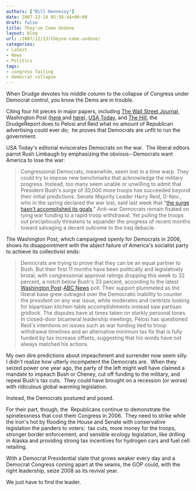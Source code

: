 ```yaml
---
authors: ["Bill Hennessy"]
date: 2007-12-14 05:58:44+00:00
draft: false
title: They've Come Undone
layout: blog
url: /2007/12/13/theyve-come-undone/
categories:
- Latest
- News
- Politics
tags:
- congress failing
- democrat collapse
---
```


When Drudge devotes his middle column to the collapse of Congress under Democrat control, you know the Dems are in trouble.

Citing four hit pieces in major papers, including [The Wall Street Journal,](https://online.wsj.com/article/SB119750838630225395.html?mod=politics_first_element_hs) Washington Post ([here ](https://www.washingtonpost.com/wp-dyn/content/article/2007/12/12/AR2007121202837_pf.html)and [here](https://www.washingtonpost.com/wp-dyn/content/article/2007/12/12/AR2007121201791_pf.html)), [USA Today](https://blogs.usatoday.com/oped/2007/12/our-view-on-war.html), and [The Hill](https://thehill.com/index2.php?option=com_content&task=view&id=70300&pop=1&page=0&Itemid=70), the DrudgeReport does to Pelosi and Reid what no amount of Republican advertising could ever do;  he proves that Democrats are unfit to run the government.

USA Today's editorial eviscerates Democrats on the war.  The liberal editors parrot Rush Limbaugh by emphasizing the obvious--Democrats want America to lose the war:


> Congressional Democrats, meanwhile, seem lost in a time warp. They could try to impose new benchmarks that acknowledge the military progress. Instead, too many seem unable or unwilling to admit that President Bush's surge of 30,000 more troops has succeeded beyond their initial predictions. Senate Majority Leader Harry Reid, D-Nev., who in the spring declared the war lost, said last week that "[the surge hasn't accomplished its goals](https://www.politico.com/blogs/thecrypt/1207/Reid_pushes_back_on_Iraq_optimism.html)." Anti-war Democrats remain fixated on tying war funding to a rapid troop withdrawal. Yet pulling the troops out precipitously threatens to squander the progress of recent months toward salvaging a decent outcome to the Iraq debacle.


The Washington Post, which campaigned openly for Democrats in 2006, shows its disappointment with the abject failure of America's socialist party to achieve its collectivist ends:


> Democrats are trying to prove that they can be an equal partner to Bush. But their first 11 months have been politically and legislatively brutal, with congressional approval ratings dropping this week to 32 percent, a notch below Bush's 33 percent, according to the latest [Washington Post](https://www.washingtonpost.com/ac2/related/topic/The+Washington+Post+Company?tid=informline)-[ABC News](https://www.washingtonpost.com/ac2/related/topic/ABC+Inc.?tid=informline) poll. Their support plummeted as the liberal base grew outraged over the Democratic inability to counter the president on any war issue, while moderates and centrists looking for bipartisan kitchen-table accomplishments instead saw partisan gridlock. The disputes have at times taken on starkly personal tones. In closed-door bicameral leadership meetings, Pelosi has questioned Reid's intentions on issues such as war funding tied to troop withdrawal timelines and an alternative minimum tax fix that is fully funded by tax increase offsets, suggesting that his words have not always matched his actions.


My own dire predictions about impeachment and surrender now seem silly.  I didn't realize how utterly incompetent the Democrats are.  When they seized power one year ago, the party of the left might well have claimed a mandate to impeach Bush or Cheney, cut off funding to the military, and repeal Bush's tax cuts.  They could have brought on a recession (or worse) with ridiculous global warming legislation.

Instead, the Democrats postured and posed.

For their part, though, the  Republicans continue to demonstrate the spinelessness that cost them Congress in 2006.  They need to strike while the iron's hot by flooding the House and Senate with conservative legislation the panders to voters:  tax cuts, more money for the troops, stronger border enforcement, and sensible ecology legislation, like drilling in Alaska and providing strong tax incentives for hydrogen cars and fuel cell retailing.

With a Democrat Presidential slate that grows weaker every day and a Democrat Congress coming apart at the seams, the GOP could, with the right leadership, seize 2008 as its revival year.

We just have to find the leader.
